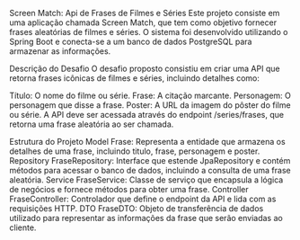 Screen Match: Api de Frases de Filmes e Séries
Este projeto consiste em uma aplicação chamada Screen Match, que tem como objetivo fornecer frases aleatórias de filmes e séries. O sistema foi desenvolvido utilizando o Spring Boot e conecta-se a um banco de dados PostgreSQL para armazenar as informações.

Descrição do Desafio
O desafio proposto consistiu em criar uma API que retorna frases icônicas de filmes e séries, incluindo detalhes como:

Título: O nome do filme ou série.
Frase: A citação marcante.
Personagem: O personagem que disse a frase.
Poster: A URL da imagem do pôster do filme ou série.
A API deve ser acessada através do endpoint /series/frases, que retorna uma frase aleatória ao ser chamada.

Estrutura do Projeto
Model
Frase: Representa a entidade que armazena os detalhes de uma frase, incluindo titulo, frase, personagem e poster.
Repository
FraseRepository: Interface que estende JpaRepository e contém métodos para acessar o banco de dados, incluindo a consulta de uma frase aleatória.
Service
FraseService: Classe de serviço que encapsula a lógica de negócios e fornece métodos para obter uma frase.
Controller
FraseController: Controlador que define o endpoint da API e lida com as requisições HTTP.
DTO
FraseDTO: Objeto de transferência de dados utilizado para representar as informações da frase que serão enviadas ao cliente.
